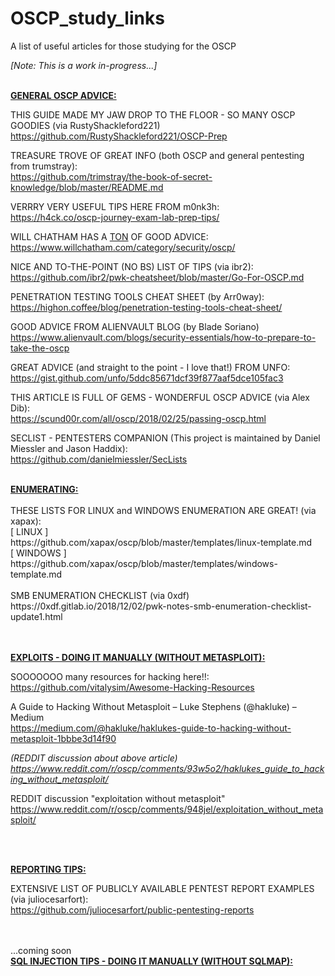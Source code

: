# OSCP_study_links
A list of useful articles for those studying for the OSCP

<i>[Note: This is a work in-progress...]</i>

<br>
<b><u>GENERAL OSCP ADVICE:</u></b>

THIS GUIDE MADE MY JAW DROP TO THE FLOOR - SO MANY OSCP GOODIES (via RustyShackleford221)<br>
https://github.com/RustyShackleford221/OSCP-Prep

TREASURE TROVE OF GREAT INFO (both OSCP and general pentesting from trumstray):<br>
https://github.com/trimstray/the-book-of-secret-knowledge/blob/master/README.md

VERRRY VERY USEFUL TIPS HERE FROM m0nk3h:<br>
https://h4ck.co/oscp-journey-exam-lab-prep-tips/

WILL CHATHAM HAS A <u>TON</u> OF GOOD ADVICE:<br>
https://www.willchatham.com/category/security/oscp/

NICE AND TO-THE-POINT (NO BS) LIST OF TIPS (via ibr2):<br>
https://github.com/ibr2/pwk-cheatsheet/blob/master/Go-For-OSCP.md

PENETRATION TESTING TOOLS CHEAT SHEET (by Arr0way):<br> 
https://highon.coffee/blog/penetration-testing-tools-cheat-sheet/

GOOD ADVICE FROM ALIENVAULT BLOG (by Blade Soriano)<br>
https://www.alienvault.com/blogs/security-essentials/how-to-prepare-to-take-the-oscp

GREAT ADVICE (and straight to the point - I love that!) FROM UNFO:<br>
https://gist.github.com/unfo/5ddc85671dcf39f877aaf5dce105fac3

THIS ARTICLE IS FULL OF GEMS - WONDERFUL OSCP ADVICE (via Alex Dib):<br>
https://scund00r.com/all/oscp/2018/02/25/passing-oscp.html

SECLIST - PENTESTERS COMPANION (This project is maintained by Daniel Miessler and Jason Haddix):<br>
https://github.com/danielmiessler/SecLists

<br>
<b><u>ENUMERATING:</u></b>
<br><br>
THESE LISTS FOR LINUX and WINDOWS ENUMERATION ARE GREAT! (via xapax):<br>
[ LINUX ]<br>
https://github.com/xapax/oscp/blob/master/templates/linux-template.md<br>
[ WINDOWS ]<br>
https://github.com/xapax/oscp/blob/master/templates/windows-template.md<br>

<br>
SMB ENUMERATION CHECKLIST (via 0xdf)<br>
https://0xdf.gitlab.io/2018/12/02/pwk-notes-smb-enumeration-checklist-update1.html<br>
<br>
<br>

<b><u>EXPLOITS - DOING IT MANUALLY (WITHOUT METASPLOIT):</u></b>

SOOOOOOO many resources for hacking here!!:<br>
https://github.com/vitalysim/Awesome-Hacking-Resources

A Guide to Hacking Without Metasploit – Luke Stephens (@hakluke) – Medium<br>
https://medium.com/@hakluke/haklukes-guide-to-hacking-without-metasploit-1bbbe3d14f90
 
<i>(REDDIT discussion about above article)<br>
https://www.reddit.com/r/oscp/comments/93w5o2/haklukes_guide_to_hacking_without_metasploit/ </i>

REDDIT discussion "exploitation without metasploit"<br>
https://www.reddit.com/r/oscp/comments/948jel/exploitation_without_metasploit/


<br>
<br>

<b><u>REPORTING TIPS:</u></b><br>

EXTENSIVE LIST OF PUBLICLY AVAILABLE PENTEST REPORT EXAMPLES (via juliocesarfort):<br>
https://github.com/juliocesarfort/public-pentesting-reports
<br>
<br>
<br>

...coming soon<br>
<b><u>SQL INJECTION TIPS - DOING IT MANUALLY (WITHOUT SQLMAP):</u></b><br>
<br>
<br>

